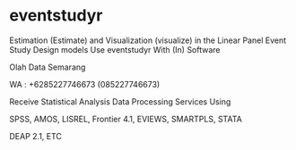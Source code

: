 # eventstudyr
Estimation (Estimate) and Visualization (visualize) in the Linear Panel Event Study Design models Use eventstudyr With (In) Software

Olah Data Semarang

WA : +6285227746673 (085227746673)

Receive Statistical Analysis Data Processing Services Using

SPSS, AMOS, LISREL, Frontier 4.1, EVIEWS, SMARTPLS, STATA

DEAP 2.1, ETC
